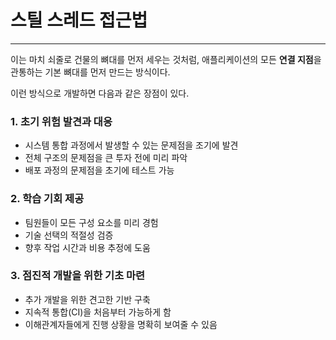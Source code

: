 # 스틸 스레드 접근법
---
이는 마치 쇠줄로 건물의 뼈대를 먼저 세우는 것처럼, 애플리케이션의 모든 **연결 지점**을 관통하는 기본 뼈대를 먼저 만드는 방식이다.

이런 방식으로 개발하면 다음과 같은 장점이 있다.

### 1. 초기 위험 발견과 대응
- 시스템 통합 과정에서 발생할 수 있는 문제점을 조기에 발견
- 전체 구조의 문제점을 큰 투자 전에 미리 파악
- 배포 과정의 문제점을 초기에 테스트 가능

### 2. 학습 기회 제공
- 팀원들이 모든 구성 요소를 미리 경험
- 기술 선택의 적절성 검증
- 향후 작업 시간과 비용 추정에 도움

### 3. 점진적 개발을 위한 기초 마련
- 추가 개발을 위한 견고한 기반 구축
- 지속적 통합(CI)을 처음부터 가능하게 함
- 이해관계자들에게 진행 상황을 명확히 보여줄 수 있음
  
